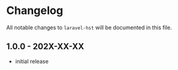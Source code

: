 # Changelog

All notable changes to `laravel-hst` will be documented in this file.

## 1.0.0 - 202X-XX-XX

- initial release
